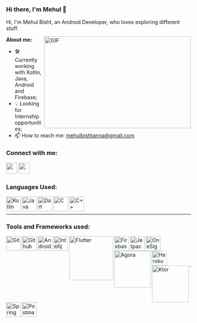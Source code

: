 ### Hi there, I'm Mehul 👋

Hi, I'm Mehul Bisht, an Android Developer, who loves exploring different stuff. 

<img align="right" height="250" width="400" alt="GIF" src="https://user-images.githubusercontent.com/65572088/115598820-709f2880-a2f8-11eb-8e42-44932f3a9530.gif" />

**About me:**

- 🛠 Currently working with Kotlin, Java, Android and Firebase; 
- 💡 Looking for Internship opportunities;
- 📫 How to reach me: mehulbishtanna@gmail.com

### Connect with me:

[<img height="30" src="https://img.shields.io/badge/linkedin-%230077B5.svg?&style=for-the-badge&logo=linkedin&logoColor=white" />][LinkedIn]
[<img height="30" src="https://img.shields.io/badge/twitter-%231DA1F2.svg?&style=for-the-badge&logo=twitter&logoColor=white" />][twitter]

### Languages Used:

<img align="left" alt="Kotlin" width="40px" src="https://www.vectorlogo.zone/logos/kotlinlang/kotlinlang-icon.svg" />
<img align="left" alt="Java" width="40px" src="https://www.vectorlogo.zone/logos/java/java-icon.svg" />
<img align="left" alt="Dart" width="40px" src="https://user-images.githubusercontent.com/65572088/115594821-d0df9b80-a2f3-11eb-8b1c-c4e7617f37cc.png" />
<img align="left" alt="C" width="40px" src="https://img.icons8.com/color/48/000000/c-programming.png" />
<img align="left" alt="C++" width="40px" src="https://img.icons8.com/color/2x/c-plus-plus-logo.png" />

<br />
<br />
<hr />

### Tools and Frameworks used:

<img align="left" alt="Git" width="40px" src="https://www.vectorlogo.zone/logos/git-scm/git-scm-icon.svg" />
<img align="left" alt="Github" width="40px" src="https://www.vectorlogo.zone/logos/github/github-icon.svg" />
<img align="left" alt="Android Studio" width="40px" src="https://user-images.githubusercontent.com/65572088/115593549-3f235e80-a2f2-11eb-9c70-72cf1e10cac6.png" />
<img align="left" alt="Intellij Idea" width="40px" src="https://user-images.githubusercontent.com/65572088/115593972-d092d080-a2f2-11eb-8e3f-970ccec749ab.png" />
<img align="left" alt="Flutter" width="120px" src="https://user-images.githubusercontent.com/65572088/115595022-0e442900-a2f4-11eb-8141-059b2a1714f6.png" />
<img align="left" alt="Firebase" width="40px" src="https://www.vectorlogo.zone/logos/firebase/firebase-icon.svg" />
<img align="left" alt="Jetpack Compose" width="40px" src="https://user-images.githubusercontent.com/65572088/115596063-4c8e1800-a2f5-11eb-87b9-e11289c852f5.png" />
<img align="left" alt="OneSignal" width="40px" src="https://user-images.githubusercontent.com/65572088/115596146-63cd0580-a2f5-11eb-9b18-309afdd752f6.png" />
<img align="left" alt="Agora" width="100px" src="https://user-images.githubusercontent.com/65572088/115596372-a7c00a80-a2f5-11eb-8fd5-2689cc6e65e6.png" />
<img align="left" alt="Heroku" width="40px" src="https://www.vectorlogo.zone/logos/heroku/heroku-icon.svg" />
<br />
<br />
<img align="left" alt="Ktor" width="100px" src="https://user-images.githubusercontent.com/65572088/115592966-878e4c80-a2f1-11eb-91a0-1d0cd7a77540.png" />
<img align="left" alt="Spring Boot" width="40px" src="https://user-images.githubusercontent.com/65572088/115592739-3a11df80-a2f1-11eb-8003-356eba450a1f.png" />
<img align="left" alt="Postman" width="40px" src="https://user-images.githubusercontent.com/65572088/115596265-89f2a580-a2f5-11eb-8572-228c5cdfb62c.png" />

<br />
<br />
<hr />

[linkedin]: https://www.linkedin.com/in/mehul-bisht-016a621ab/
[twitter]: https://twitter.com/mehul_bisht

